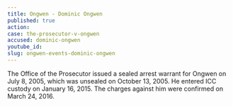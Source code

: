 ```yaml
---
title: Ongwen - Dominic Ongwen
published: true
action:
case: the-prosecutor-v-ongwen
accused: dominic-ongwen
youtube_id:
slug: ongwen-events-dominic-ongwen
---
```



The Office of the Prosecutor issued a sealed arrest warrant for Ongwen on July 8, 2005, which was unsealed on October 13, 2005. He entered ICC custody on January 16, 2015. The charges against him were confirmed on March 24, 2016.